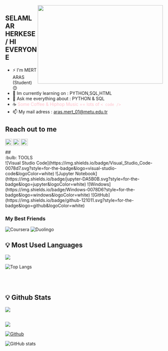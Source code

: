 <img src="https://media4.giphy.com/media/iIqmM5tTjmpOB9mpbn/giphy.gif?cid=790b76116b9389cfaacfa677c51f7fd2bb8000ad89578f7e&amp;rid=giphy.gif&amp;ct=g" align="right" width="400" height="250">


## SELAMLAR HERKESE / HI EVERYONE ##
* ⚡ I'm MERT ARAS (Student) :blush:
* 🌱 Im currently learning on : PYTHON,SQL,HTML 
* 💬 Ask me everything about : PYTHON & SQL  
* :coffee: <font color="pink">Some Coffee & Hiphop Music == lots of `< code />` </font> 
* 📫 My mail adress : aras.mert_01@metu.edu.tr

## Reach out to me

[<img  width="22" src="https://unpkg.com/simple-icons@v4/icons/twitter.svg" align="left" />][twitter]
[<img  width="22" src="https://unpkg.com/simple-icons@v4/icons/linkedin.svg" align="left" />][linkedin]
[<img  width="22" src="https://unpkg.com/simple-icons@v4/icons/instagram.svg" align="left" />][instagram]

<br />
<br />
## <summary>:bulb:  TOOLS </summary>
![Visual Studio Code](https://img.shields.io/badge/Visual_Studio_Code-0078d7.svg?style=for-the-badge&logo=visual-studio-code&logoColor=white)
![Jupyter Notebook](https://img.shields.io/badge/jupyter-DA5B0B.svg?style=for-the-badge&logo=jupyter&logoColor=white)
![Windows](https://img.shields.io/badge/Windows-0078D6?style=for-the-badge&logo=windows&logoColor=white)
![GitHub](https://img.shields.io/badge/github-121011.svg?style=for-the-badge&logo=github&logoColor=white)

### My Best Friends
![Coursera](https://img.shields.io/badge/Coursera-0056D2.svg?style=for-the-badge&logo=Coursera&logoColor=white)
![Duolingo](https://img.shields.io/badge/Duolingo-4DC730.svg?style=for-the-badge&logo=Duolingo&logoColor=white) 

## <summary>:bulb:  Most Used Languages</summary>
<img src="https://github-readme-stats.vercel.app/api/top-langs/?username=Leauven&count_private=true&layout=compact&theme=dark" >

![Top Langs](https://github-readme-stats.vercel.app/api/top-langs/?username=Leauven&theme=tokyonight)

<br />
<br />


## <summary>:bulb: Github Stats</summary>
<img src="https://github-readme-stats.vercel.app/api?username=Leauven&theme=dark" >


<br />
<br />

![](https://visitor-badge.laobi.icu/badge?page_id=Leauven.Leauven)

[![Github](https://img.shields.io/github/followers/Leauven?label=Follow&style=social)](https://github.com/Leauven)

![GitHub stats](https://github-readme-stats.vercel.app/api?username=Leauven&show_icons=true&theme=tokyonight)



[twitter]:https://twitter.com/MertArrass
[linkedin]:https://www.linkedin.com/in/mert-aras-495211209/
[instagram]: https://www.instagram.com/merrtarrass/?hl=en
